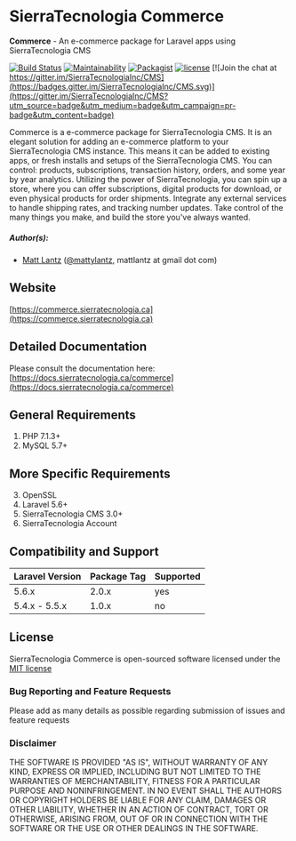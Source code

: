 # SierraTecnologia Commerce

**Commerce** - An e-commerce package for Laravel apps using SierraTecnologia CMS

[![Build Status](https://travis-ci.org/SierraTecnologiaInc/Commerce.svg?branch=master)](https://travis-ci.org/SierraTecnologiaInc/Commerce)
[![Maintainability](https://api.codeclimate.com/v1/badges/f28b73ebf600f2db7f48/maintainability)](https://codeclimate.com/github/SierraTecnologiaInc/Commerce/maintainability)
[![Packagist](https://img.shields.io/packagist/dt/sierratecnologia/commerce.svg?maxAge=2592000)](https://packagist.org/packages/sierratecnologia/commerce)
[![license](https://img.shields.io/github/license/mashape/apistatus.svg?maxAge=2592000)](https://packagist.org/packages/sierratecnologia/commerce)
[![Join the chat at https://gitter.im/SierraTecnologiaInc/CMS](https://badges.gitter.im/SierraTecnologiaInc/CMS.svg)](https://gitter.im/SierraTecnologiaInc/CMS?utm_source=badge&utm_medium=badge&utm_campaign=pr-badge&utm_content=badge)

Commerce is a e-commerce package for SierraTecnologia CMS. It is an elegant solution for adding an e-commerce platform to your SierraTecnologia CMS instance. This means it can be added to existing apps, or fresh installs and setups of the SierraTecnologia CMS.
You can control: products, subscriptions, transaction history, orders, and some year by year analytics. Utilizing the power of SierraTecnologia, you can spin up a store, where you can offer subscriptions, digital products for download, or even physical products for order shipments. Integrate any external services to handle shipping rates, and tracking number updates. Take control of the many things you make, and build the store you've always wanted.

##### Author(s):
* [Matt Lantz](https://github.com/mlantz) ([@mattylantz](http://twitter.com/mattylantz), mattlantz at gmail dot com)

## Website
[https://commerce.sierratecnologia.ca](https://commerce.sierratecnologia.ca)

## Detailed Documentation
Please consult the documentation here: [https://docs.sierratecnologia.ca/commerce](https://docs.sierratecnologia.ca/commerce)

## General Requirements
1. PHP 7.1.3+
2. MySQL 5.7+

## More Specific Requirements
3. OpenSSL
4. Laravel 5.6+
5. SierraTecnologia CMS 3.0+
6. SierraTecnologia Account

## Compatibility and Support
| Laravel Version | Package Tag | Supported |
|-----------------|-------------|-----------|
| 5.6.x | 2.0.x | yes |
| 5.4.x - 5.5.x | 1.0.x | no |

## License
SierraTecnologia Commerce is open-sourced software licensed under the [MIT license](http://opensource.org/licenses/MIT)

### Bug Reporting and Feature Requests
Please add as many details as possible regarding submission of issues and feature requests

### Disclaimer
THE SOFTWARE IS PROVIDED "AS IS", WITHOUT WARRANTY OF ANY KIND, EXPRESS OR IMPLIED, INCLUDING BUT NOT LIMITED TO THE WARRANTIES OF MERCHANTABILITY, FITNESS FOR A PARTICULAR PURPOSE AND NONINFRINGEMENT. IN NO EVENT SHALL THE AUTHORS OR COPYRIGHT HOLDERS BE LIABLE FOR ANY CLAIM, DAMAGES OR OTHER LIABILITY, WHETHER IN AN ACTION OF CONTRACT, TORT OR OTHERWISE, ARISING FROM, OUT OF OR IN CONNECTION WITH THE SOFTWARE OR THE USE OR OTHER DEALINGS IN THE SOFTWARE.
